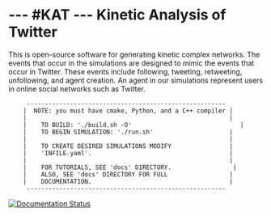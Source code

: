 --- #KAT ---   Kinetic Analysis of Twitter
===

This is open-source software for generating kinetic complex networks. The events that occur in the simulations are designed to mimic the events that occur in Twitter. These events include following, tweeting, retweeting, unfollowing, and agent creation. An agent in our simulations represent users in online social networks such as Twitter. 

         -------------------------------------------------------
        |  NOTE: you must have cmake, Python, and a C++ compiler |
        |                                                        |
        |    TO BUILD: './build.sh -O'                              |
        |    TO BEGIN SIMULATION: './run.sh'                     |
        |                                                        |
        |    TO CREATE DESIRED SIMULATIONS MODIFY                |
        |    'INFILE.yaml'.                                      |
        |                                                        |
        |    FOR TUTORIALS, SEE 'docs' DIRECTORY.                 |
        |    ALSO, SEE 'docs' DIRECTORY FOR FULL                 |
        |    DOCUMENTATION.                                      |
         -------------------------------------------------------


[![Documentation Status](https://readthedocs.org/projects/hashkat/badge/?version=latest)](https://readthedocs.org/projects/hashkat/?badge=latest)

